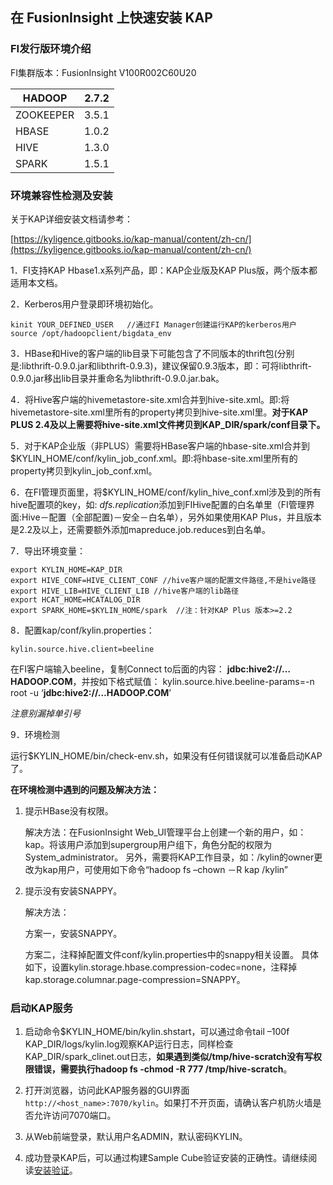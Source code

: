 ## 在 FusionInsight 上快速安装 KAP

### FI发行版环境介绍

FI集群版本：FusionInsight V100R002C60U20



| HADOOP    | 2.7.2 |
| --------- | ----- |
| ZOOKEEPER | 3.5.1 |
| HBASE     | 1.0.2 |
| HIVE      | 1.3.0 |
| SPARK     | 1.5.1 |

### 环境兼容性检测及安装

关于KAP详细安装文档请参考：

[https://kyligence.gitbooks.io/kap-manual/content/zh-cn/](https://kyligence.gitbooks.io/kap-manual/content/zh-cn/)

1．FI支持KAP Hbase1.x系列产品，即：KAP企业版及KAP Plus版，两个版本都适用本文档。 

2．Kerberos用户登录即环境初始化。

```shell
kinit YOUR_DEFINED_USER   //通过FI Manager创建运行KAP的kerberos用户
source /opt/hadoopclient/bigdata_env 
```

3．HBase和Hive的客户端的lib目录下可能包含了不同版本的thrift包(分别是:libthrift-0.9.0.jar和libthrift-0.9.3)，建议保留0.9.3版本，即：可将libthrift-0.9.0.jar移出lib目录并重命名为libthrift-0.9.0.jar.bak。

4．将Hive客户端的hivemetastore-site.xml合并到hive-site.xml。即:将hivemetastore-site.xml里所有的property拷贝到hive-site.xml里。**对于KAP PLUS 2.4及以上需要将hive-site.xml文件拷贝到KAP_DIR/spark/conf目录下。**

5．对于KAP企业版（非PLUS）需要将HBase客户端的hbase-site.xml合并到$KYLIN_HOME/conf/kylin_job_conf.xml。即:将hbase-site.xml里所有的property拷贝到kylin_job_conf.xml。

6．在FI管理页面里，将$KYLIN_HOME/conf/kylin_hive_conf.xml涉及到的所有hive配置项的key，如: *dfs.replication*添加到FIHive配置的白名单里（FI管理界面:Hive－配置（全部配置)－安全－白名单），另外如果使用KAP Plus，并且版本是2.2及以上，还需要额外添加mapreduce.job.reduces到白名单。

7．导出环境变量：
```shell
export KYLIN_HOME=KAP_DIR
export HIVE_CONF=HIVE_CLIENT_CONF //hive客户端的配置文件路径,不是hive路径
export HIVE_LIB=HIVE_CLIENT_LIB //hive客户端的lib路径
export HCAT_HOME=HCATALOG_DIR
export SPARK_HOME=$KYLIN_HOME/spark  //注：针对KAP Plus 版本>=2.2
```

8．配置kap/conf/kylin.properties：

	kylin.source.hive.client=beeline
在FI客户端输入beeline，复制Connect to后面的内容： **jdbc:hive2://…HADOOP.COM**，并按如下格式赋值：
kylin.source.hive.beeline-params=-n root -u ‘**jdbc:hive2://…HADOOP.COM**’

*注意别漏掉单引号*

9．环境检测

运行$KYLIN_HOME/bin/check-env.sh，如果没有任何错误就可以准备启动KAP了。

**在环境检测中遇到的问题及解决方法：**

1.    提示HBase没有权限。

      解决方法：在FusionInsight Web_UI管理平台上创建一个新的用户，如：kap。将该用户添加到supergroup用户组下，角色分配的权限为System_administrator。 另外，需要将KAP工作目录，如：/kylin的owner更改为kap用户，可使用如下命令“hadoop fs –chown －R kap /kylin”

2. 提示没有安装SNAPPY。

      解决方法：

      ​方案一，安装SNAPPY。

      ​方案二，注释掉配置文件conf/kylin.properties中的snappy相关设置。 具体如下，设置kylin.storage.hbase.compression-codec=none，注释掉kap.storage.columnar.page-compression=SNAPPY。

### 启动KAP服务

1. 启动命令$KYLIN_HOME/bin/kylin.shstart，可以通过命令tail –100f KAP_DIR/logs/kylin.log观察KAP运行日志，同样检查KAP_DIR/spark_clinet.out日志，**如果遇到类似/tmp/hive-scratch没有写权限错误，需要执行hadoop fs -chmod -R 777 /tmp/hive-scratch**。

2. 打开浏览器，访问此KAP服务器的GUI界面`http://<host_name>:7070/kylin`。如果打不开页面，请确认客户机防火墙是否允许访问7070端口。

3. 从Web前端登录，默认用户名ADMIN，默认密码KYLIN。

4. 成功登录KAP后，可以通过构建Sample Cube验证安装的正确性。请继续阅读[安装验证](install/install_validate.cn.md)。

